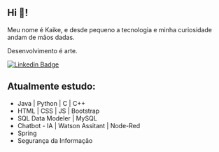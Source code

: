 ## Hi 🤙!

Meu nome é Kaike, e desde pequeno a tecnologia e minha curiosidade andam de mãos dadas. 

Desenvolvimento é arte.


[![Linkedin Badge](https://img.shields.io/badge/-Kaike%20Santana-6633cc?style=flat-square&logo=Linkedin&logoColor=white&link=https://www.linkedin.com/in/kaike-santana/)](https://www.linkedin.com/in/kaike-santana/) 


## Atualmente estudo:
 - Java | Python | C | C++  
 - HTML | CSS | JS | Bootstrap
 - SQL Data Modeler | MySQL
 - Chatbot - IA | Watson Assitant | Node-Red
 - Spring
 - Segurança da Informação

